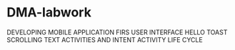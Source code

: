 # DMA-labwork
DEVELOPING MOBILE APPLICATION
FIRS USER INTERFACE
HELLO TOAST
SCROLLING TEXT
ACTIVITIES AND INTENT
ACTIVITY LIFE CYCLE

